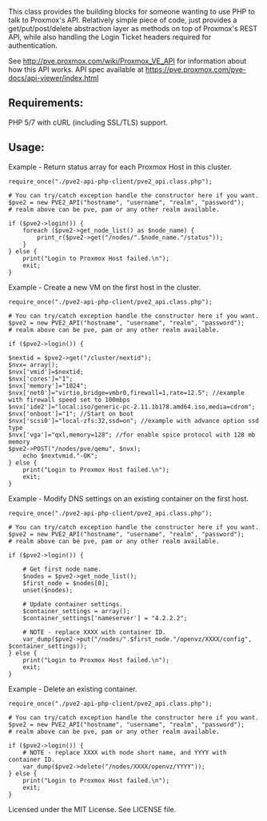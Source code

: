 This class provides the building blocks for someone wanting to use PHP to talk to Proxmox's API.
Relatively simple piece of code, just provides a get/put/post/delete abstraction layer as methods
on top of Proxmox's REST API, while also handling the Login Ticket headers required for authentication.

See http://pve.proxmox.com/wiki/Proxmox_VE_API for information about how this API works.
API spec available at https://pve.proxmox.com/pve-docs/api-viewer/index.html

## Requirements: ##

PHP 5/7 with cURL (including SSL/TLS) support.

## Usage: ##

Example - Return status array for each Proxmox Host in this cluster.

    require_once("./pve2-api-php-client/pve2_api.class.php");

    # You can try/catch exception handle the constructor here if you want.
    $pve2 = new PVE2_API("hostname", "username", "realm", "password");
    # realm above can be pve, pam or any other realm available.

    if ($pve2->login()) {
        foreach ($pve2->get_node_list() as $node_name) {
            print_r($pve2->get("/nodes/".$node_name."/status"));
        }
    } else {
        print("Login to Proxmox Host failed.\n");
        exit;
    }

Example - Create a new VM  on the first host in the cluster.

    require_once("./pve2-api-php-client/pve2_api.class.php");

    # You can try/catch exception handle the constructor here if you want.
    $pve2 = new PVE2_API("hostname", "username", "realm", "password");
    # realm above can be pve, pam or any other realm available.

    if ($pve2->login()) {

    $nextid = $pve2->get("/cluster/nextid");
	$nvx= array();
	$nvx['vmid']=$nextid;
	$nvx['cores']="1";
	$nvx['memory']="1024";
	$nvx['net0']="virtio,bridge=vmbr0,firewall=1,rate=12.5"; //example with firewall speed set to 100mbps
	$nvx['ide2']="local:iso/generic-pc-2.11.1b178.amd64.iso,media=cdrom";
	$nvx['onboot']="1"; //Start on boot
	$nvx['scsi0']="local-zfs:32,ssd=on"; //example with advance option ssd type
	$nvx['vga']="qxl,memory=128"; //for enable spice protocol with 128 mb memory
	$pve2->POST("/nodes/pve/qemu", $nvx);
		echo $nextvmid."-OK";
    } else {
        print("Login to Proxmox Host failed.\n");
        exit;
    }

Example - Modify DNS settings on an existing container on the first host.

    require_once("./pve2-api-php-client/pve2_api.class.php");

    # You can try/catch exception handle the constructor here if you want.
    $pve2 = new PVE2_API("hostname", "username", "realm", "password");
    # realm above can be pve, pam or any other realm available.

    if ($pve2->login()) {

        # Get first node name.
        $nodes = $pve2->get_node_list();
        $first_node = $nodes[0];
        unset($nodes);

        # Update container settings.
        $container_settings = array();
        $container_settings['nameserver'] = "4.2.2.2";

        # NOTE - replace XXXX with container ID.
        var_dump($pve2->put("/nodes/".$first_node."/openvz/XXXX/config", $container_settings));
    } else {
        print("Login to Proxmox Host failed.\n");
        exit;
    }

Example - Delete an existing container.

    require_once("./pve2-api-php-client/pve2_api.class.php");

    # You can try/catch exception handle the constructor here if you want.
    $pve2 = new PVE2_API("hostname", "username", "realm", "password");
    # realm above can be pve, pam or any other realm available.

    if ($pve2->login()) {
        # NOTE - replace XXXX with node short name, and YYYY with container ID.
        var_dump($pve2->delete("/nodes/XXXX/openvz/YYYY"));
    } else {
        print("Login to Proxmox Host failed.\n");
        exit;
    }

Licensed under the MIT License.
See LICENSE file.
